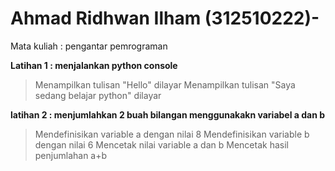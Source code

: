 # Ahmad Ridhwan Ilham (312510222)-
Mata kuliah : pengantar pemrograman 
 
**Latihan 1 : menjalankan python console**

> Menampilkan tulisan "Hello" dilayar
> Menampilkan tulisan "Saya sedang belajar python" dilayar

**latihan 2 : menjumlahkan 2 buah bilangan menggunakakn variabel a dan b**

> Mendefinisikan variable a dengan nilai 8
> Mendefinisikan variable b dengan nilai 6
> Mencetak nilai variable a dan b
> Mencetak hasil penjumlahan a+b
